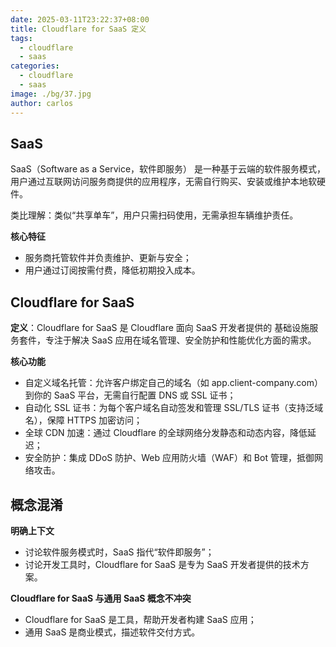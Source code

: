 ```yaml
---
date: 2025-03-11T23:22:37+08:00
title: Cloudflare for SaaS 定义
tags:
  - cloudflare
  - saas
categories:
  - cloudflare
  - saas
image: ./bg/37.jpg
author: carlos
---
```


## ‌SaaS

‌SaaS（Software as a Service，软件即服务）‌ 是一种基于云端的软件服务模式，用户通过互联网访问服务商提供的应用程序，无需自行购买、安装或维护本地软硬件‌。

类比理解‌：类似“共享单车”，用户只需扫码使用，无需承担车辆维护责任‌。

**核心特征**

- 服务商托管软件并负责维护、更新与安全‌；
- 用户通过订阅按需付费，降低初期投入成本‌。

## Cloudflare for SaaS

**定义**：Cloudflare for SaaS‌ 是 Cloudflare 面向 SaaS 开发者提供的 ‌基础设施服务套件‌，专注于解决 SaaS 应用在域名管理、安全防护和性能优化方面的需求‌。

**核心功能**

- 自定义域名托管‌：允许客户绑定自己的域名（如 app.client-company.com）到你的 SaaS 平台，无需自行配置 DNS 或 SSL 证书‌；
- 自动化 SSL 证书‌：为每个客户域名自动签发和管理 SSL/TLS 证书（支持泛域名），保障 HTTPS 加密访问‌；
- 全球 CDN 加速‌：通过 Cloudflare 的全球网络分发静态和动态内容，降低延迟‌；
- 安全防护‌：集成 DDoS 防护、Web 应用防火墙（WAF）和 Bot 管理，抵御网络攻击‌。


## 概念混淆

**明确上下文**

- 讨论软件服务模式‌时，SaaS 指代“软件即服务”；
- 讨论开发工具‌时，Cloudflare for SaaS 是专为 SaaS 开发者提供的技术方案。

**Cloudflare for SaaS 与通用 SaaS 概念不冲突**

- Cloudflare for SaaS‌ 是工具，帮助开发者构建 SaaS 应用；
- 通用 SaaS‌ 是商业模式，描述软件交付方式。